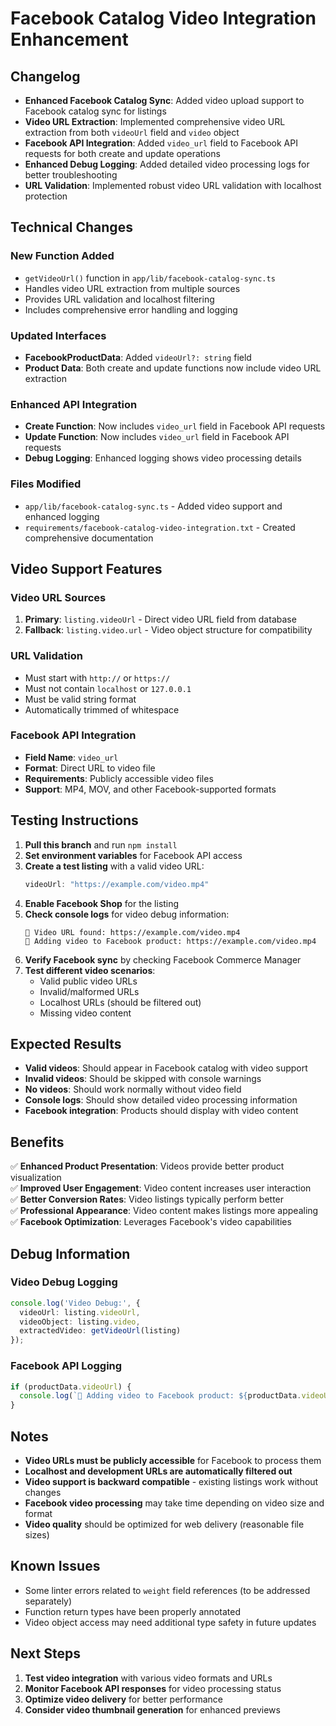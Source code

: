 # Facebook Catalog Video Integration Enhancement

## Changelog

- **Enhanced Facebook Catalog Sync**: Added video upload support to Facebook catalog sync for listings
- **Video URL Extraction**: Implemented comprehensive video URL extraction from both `videoUrl` field and `video` object
- **Facebook API Integration**: Added `video_url` field to Facebook API requests for both create and update operations
- **Enhanced Debug Logging**: Added detailed video processing logs for better troubleshooting
- **URL Validation**: Implemented robust video URL validation with localhost protection

## Technical Changes

### **New Function Added**
- `getVideoUrl()` function in `app/lib/facebook-catalog-sync.ts`
- Handles video URL extraction from multiple sources
- Provides URL validation and localhost filtering
- Includes comprehensive error handling and logging

### **Updated Interfaces**
- **FacebookProductData**: Added `videoUrl?: string` field
- **Product Data**: Both create and update functions now include video URL extraction

### **Enhanced API Integration**
- **Create Function**: Now includes `video_url` field in Facebook API requests
- **Update Function**: Now includes `video_url` field in Facebook API requests
- **Debug Logging**: Enhanced logging shows video processing details

### **Files Modified**
- `app/lib/facebook-catalog-sync.ts` - Added video support and enhanced logging
- `requirements/facebook-catalog-video-integration.txt` - Created comprehensive documentation

## Video Support Features

### **Video URL Sources**
1. **Primary**: `listing.videoUrl` - Direct video URL field from database
2. **Fallback**: `listing.video.url` - Video object structure for compatibility

### **URL Validation**
- Must start with `http://` or `https://`
- Must not contain `localhost` or `127.0.0.1`
- Must be valid string format
- Automatically trimmed of whitespace

### **Facebook API Integration**
- **Field Name**: `video_url`
- **Format**: Direct URL to video file
- **Requirements**: Publicly accessible video files
- **Support**: MP4, MOV, and other Facebook-supported formats

## Testing Instructions

1. **Pull this branch** and run `npm install`
2. **Set environment variables** for Facebook API access
3. **Create a test listing** with a valid video URL:
   ```typescript
   videoUrl: "https://example.com/video.mp4"
   ```
4. **Enable Facebook Shop** for the listing
5. **Check console logs** for video debug information:
   ```
   🎥 Video URL found: https://example.com/video.mp4
   🎥 Adding video to Facebook product: https://example.com/video.mp4
   ```
6. **Verify Facebook sync** by checking Facebook Commerce Manager
7. **Test different video scenarios**:
   - Valid public video URLs
   - Invalid/malformed URLs
   - Localhost URLs (should be filtered out)
   - Missing video content

## Expected Results

- **Valid videos**: Should appear in Facebook catalog with video support
- **Invalid videos**: Should be skipped with console warnings
- **No videos**: Should work normally without video field
- **Console logs**: Should show detailed video processing information
- **Facebook integration**: Products should display with video content

## Benefits

✅ **Enhanced Product Presentation**: Videos provide better product visualization  
✅ **Improved User Engagement**: Video content increases user interaction  
✅ **Better Conversion Rates**: Video listings typically perform better  
✅ **Professional Appearance**: Video content makes listings more appealing  
✅ **Facebook Optimization**: Leverages Facebook's video capabilities  

## Debug Information

### **Video Debug Logging**
```typescript
console.log('Video Debug:', {
  videoUrl: listing.videoUrl,
  videoObject: listing.video,
  extractedVideo: getVideoUrl(listing)
});
```

### **Facebook API Logging**
```typescript
if (productData.videoUrl) {
  console.log(`🎥 Adding video to Facebook product: ${productData.videoUrl}`);
}
```

## Notes

- **Video URLs must be publicly accessible** for Facebook to process them
- **Localhost and development URLs are automatically filtered out**
- **Video support is backward compatible** - existing listings work without changes
- **Facebook video processing** may take time depending on video size and format
- **Video quality** should be optimized for web delivery (reasonable file sizes)

## Known Issues

- Some linter errors related to `weight` field references (to be addressed separately)
- Function return types have been properly annotated
- Video object access may need additional type safety in future updates

## Next Steps

1. **Test video integration** with various video formats and URLs
2. **Monitor Facebook API responses** for video processing status
3. **Optimize video delivery** for better performance
4. **Consider video thumbnail generation** for enhanced previews
